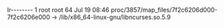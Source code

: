 lr-------- 1 root root 64 Jul 19 08:46 proc/3857/map_files/7f2c6206d000-7f2c6206e000 -> /lib/x86_64-linux-gnu/libncurses.so.5.9
